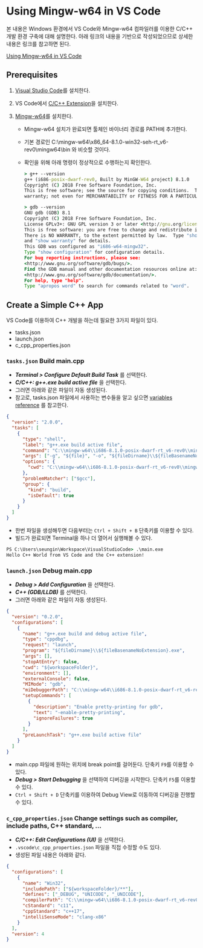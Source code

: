 # Using Mingw-w64 in VS Code

본 내용은 Windows 환경에서 VS Code와 Mingw-w64 컴파일러를 이용한 C/C++ 개발 환경 구축에 대해 설명한다. 아래 링크의 내용을 기반으로 작성되었으므로 상세한 내용은 링크를 참고하면 된다.

[Using Mingw-w64 in VS Code](https://code.visualstudio.com/docs/cpp/config-mingw)

## Prerequisites

1. [Visual Studio Code](https://code.visualstudio.com/download)를 설치한다.
2. VS Code에서 [C/C++ Extension](https://marketplace.visualstudio.com/items?itemName=ms-vscode.cpptools)을 설치한다.
3. [Mingw-w64](http://mingw-w64.org/doku.php/download/mingw-builds)를 설치한다.

    - Mingw-w64 설치가 완료되면 툴체인 바이너리 경로를 PATH에 추가한다.
    - 기본 경로인 C:\mingw-w64\x86_64-8.1.0-win32-seh-rt_v6-rev0\mingw64\bin 와 비슷할 것이다.
    - 확인을 위해 아래 명령이 정상적으로 수행하는지 확인한다.

        ```bat
        > g++ --version
        g++ (i686-posix-dwarf-rev0, Built by MinGW-W64 project) 8.1.0
        Copyright (C) 2018 Free Software Foundation, Inc.
        This is free software; see the source for copying conditions.  There is NO
        warranty; not even for MERCHANTABILITY or FITNESS FOR A PARTICULAR PURPOSE.

        > gdb --version
        GNU gdb (GDB) 8.1
        Copyright (C) 2018 Free Software Foundation, Inc.
        License GPLv3+: GNU GPL version 3 or later <http://gnu.org/licenses/gpl.html>
        This is free software: you are free to change and redistribute it.
        There is NO WARRANTY, to the extent permitted by law.  Type "show copying"
        and "show warranty" for details.
        This GDB was configured as "i686-w64-mingw32".
        Type "show configuration" for configuration details.
        For bug reporting instructions, please see:
        <http://www.gnu.org/software/gdb/bugs/>.
        Find the GDB manual and other documentation resources online at:
        <http://www.gnu.org/software/gdb/documentation/>.
        For help, type "help".
        Type "apropos word" to search for commands related to "word".
        ```

## Create a Simple C++ App

VS Code를 이용하여 C++ 개발을 하는데 필요한 3가지 파일이 있다.

- tasks.json
- launch.json
- c_cpp_properties.json

### `tasks.json` Build main.cpp

- **_Terminal > Configure Default Build Task_** 를 선택한다.
- **_C/C++: g++.exe build active file_** 을 선택한다.
- 그러면 아래와 같은 파일이 자동 생성된다.
- 참고로, tasks.json 파일에서 사용하는 변수들을 알고 싶으면 [variables reference](https://code.visualstudio.com/docs/editor/variables-reference) 를 참고한다.

```json
{
  "version": "2.0.0",
  "tasks": [
    {
      "type": "shell",
      "label": "g++.exe build active file",
      "command": "C:\\mingw-w64\\i686-8.1.0-posix-dwarf-rt_v6-rev0\\mingw32\\bin\\g++.exe",
      "args": ["-g", "${file}", "-o", "${fileDirname}\\${fileBasenameNoExtension}.exe"],
      "options": {
        "cwd": "C:\\mingw-w64\\i686-8.1.0-posix-dwarf-rt_v6-rev0\\mingw32\\bin"
      },
      "problemMatcher": ["$gcc"],
      "group": {
        "kind": "build",
        "isDefault": true
      }
    }
  ]
}
```

- 한번 파일을 생성해두면 다음부터는 `Ctrl + Shift + B` 단축키를 이용할 수 있다.
- 빌드가 완료되면 Terminal을 하나 더 열어서 실행해볼 수 있다.

```bat
PS C:\Users\seungin\Workspace\VisualStudioCode> .\main.exe
Hello C++ World from VS Code and the C++ extension!
```

### `launch.json` Debug main.cpp

- **_Debug > Add Configuration_** 을 선택한다.
- **_C++ (GDB/LLDB)_** 를 선택한다.
- 그러면 아래와 같은 파일이 자동 생성된다.

```json
{
  "version": "0.2.0",
  "configurations": [
    {
      "name": "g++.exe build and debug active file",
      "type": "cppdbg",
      "request": "launch",
      "program": "${fileDirname}\\${fileBasenameNoExtension}.exe",
      "args": [],
      "stopAtEntry": false,
      "cwd": "${workspaceFolder}",
      "environment": [],
      "externalConsole": false,
      "MIMode": "gdb",
      "miDebuggerPath": "C:\\mingw-w64\\i686-8.1.0-posix-dwarf-rt_v6-rev0\\mingw32\\bin\\gdb.exe",
      "setupCommands": [
        {
          "description": "Enable pretty-printing for gdb",
          "text": "-enable-pretty-printing",
          "ignoreFailures": true
        }
      ],
      "preLaunchTask": "g++.exe build active file"
    }
  ]
}
```

- main.cpp 파일에 원하는 위치에 break point를 걸어둔다. 단축키 `F9`를 이용할 수 있다.
- **_Debug > Start Debugging_** 을 선택하여 디버깅을 시작한다. 단축키 `F5`를 이용할 수 있다.
- `Ctrl + Shift + D` 단축키를 이용하여 Debug View로 이동하여 디버깅을 진행할 수 있다.

### `c_cpp_properties.json` Change settings such as compiler, include paths, C++ standard, ...

- **_C/C++: Edit Configurations (UI)_** 을 선택한다.
- `.vscode\c_cpp_properties.json` 파일을 직접 수정할 수도 있다.
- 생성된 파일 내용은 아래와 같다.

```json
{
  "configurations": [
    {
      "name": "Win32",
      "includePath": ["${workspaceFolder}/**"],
      "defines": ["_DEBUG", "UNICODE", "_UNICODE"],
      "compilerPath": "C:\\mingw-w64\\i686-8.1.0-posix-dwarf-rt_v6-rev0\\mingw32\\bin\\gcc.exe",
      "cStandard": "c11",
      "cppStandard": "c++17",
      "intelliSenseMode": "clang-x86"
    }
  ],
  "version": 4
}
```
